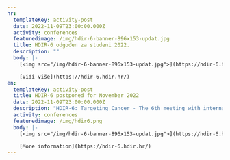 ```yaml
---
hr:
  templateKey: activity-post
  date: 2022-11-09T23:00:00.000Z
  activity: conferences
  featuredimage: /img/hdir-6-banner-896x153-updat.jpg
  title: HDIR-6 odgođen za studeni 2022.
  description: ""
  body: |-
    [<img src="/img/hdir-6-banner-896x153-updat.jpg">](https://hdir-6.hdir.hr/)

    [Vidi više](https://hdir-6.hdir.hr/)
en:
  templateKey: activity-post
  title: HDIR-6 postponed for November 2022
  date: 2022-11-09T23:00:00.000Z
  description: "HDIR-6: Targeting Cancer - The 6th meeting with international participation"
  activity: conferences
  featuredimage: /img/hdir6.png
  body: |-
    [<img src="/img/hdir-6-banner-896x153-updat.jpg">](https://hdir-6.hdir.hr/)

    [More information](https://hdir-6.hdir.hr/)
---
```

